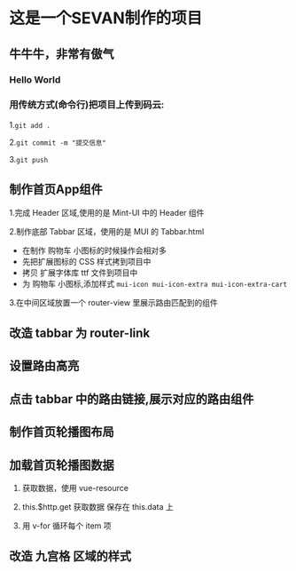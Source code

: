 # 这是一个SEVAN制作的项目

## 牛牛牛，非常有傲气

### Hello World

### 用传统方式(命令行)把项目上传到码云: 
1.` git add . `

2.` git commit -m "提交信息" `

3.` git push `

## 制作首页App组件
1.完成 Header 区域,使用的是 Mint-UI 中的 Header 组件

2.制作底部 Tabbar 区域，使用的是 MUI 的 Tabbar.html

+ 在制作 购物车 小图标的时候操作会相对多
+ 先把扩展图标的 CSS 样式拷到项目中
+ 拷贝 扩展字体库 ttf 文件到项目中
+ 为 购物车 小图标,添加样式 `mui-icon mui-icon-extra mui-icon-extra-cart`

3.在中间区域放置一个 router-view 里展示路由匹配到的组件

## 改造 tabbar 为 router-link


## 设置路由高亮


## 点击 tabbar 中的路由链接,展示对应的路由组件

## 制作首页轮播图布局

## 加载首页轮播图数据
1. 获取数据，使用 vue-resource 

2. this.$http.get 获取数据 保存在 this.data 上

3. 用 v-for 循环每个 item 项

## 改造 九宫格 区域的样式